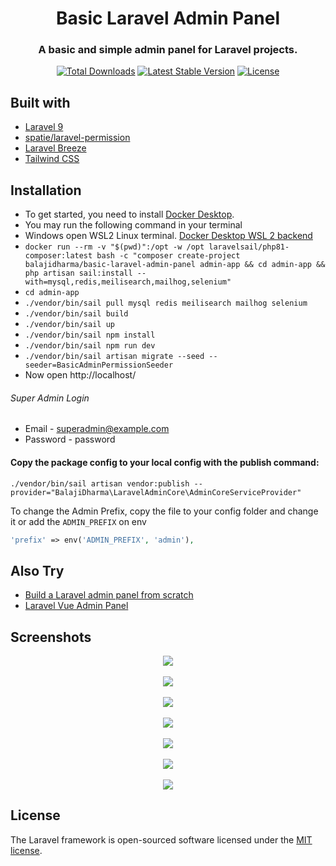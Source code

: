 <h1 align="center">Basic Laravel Admin Panel</h1>
<h3 align="center">A basic and simple admin panel for Laravel projects.</h3>
<p align="center">
<a href="https://packagist.org/packages/balajidharma/basic-laravel-admin-panel"><img src="https://poser.pugx.org/balajidharma/basic-laravel-admin-panel/downloads" alt="Total Downloads"></a>
<a href="https://packagist.org/packages/balajidharma/basic-laravel-admin-panel"><img src="https://poser.pugx.org/balajidharma/basic-laravel-admin-panel/v/stable" alt="Latest Stable Version"></a>
<a href="https://packagist.org/packages/balajidharma/basic-laravel-admin-panel"><img src="https://poser.pugx.org/balajidharma/basic-laravel-admin-panel/license" alt="License"></a>
</p>

## Built with
- [Laravel 9](https://github.com/laravel/framework)
- [spatie/laravel-permission](https://github.com/spatie/laravel-permission)
- [Laravel Breeze](https://github.com/laravel/breeze)
- [Tailwind CSS](https://tailwindcss.com/)

## Installation
- To get started, you need to install [Docker Desktop](https://www.docker.com/products/docker-desktop).
- You may run the following command in your terminal
- Windows open WSL2 Linux terminal. [Docker Desktop WSL 2 backend](https://docs.docker.com/desktop/windows/wsl/)
- `docker run --rm -v "$(pwd)":/opt -w /opt laravelsail/php81-composer:latest bash -c "composer create-project balajidharma/basic-laravel-admin-panel admin-app && cd admin-app && php artisan sail:install --with=mysql,redis,meilisearch,mailhog,selenium"`
- `cd admin-app`
- `./vendor/bin/sail pull mysql redis meilisearch mailhog selenium`
- `./vendor/bin/sail build`
- `./vendor/bin/sail up`
- `./vendor/bin/sail npm install`
- `./vendor/bin/sail npm run dev`
- `./vendor/bin/sail artisan migrate --seed --seeder=BasicAdminPermissionSeeder`
- Now open http://localhost/

###### Super Admin Login
- Email - superadmin@example.com
- Password - password

#### Copy the package config to your local config with the publish command:

```shell
./vendor/bin/sail artisan vendor:publish --provider="BalajiDharma\LaravelAdminCore\AdminCoreServiceProvider"
```

To change the Admin Prefix, copy the file to your config folder and change it or add the `ADMIN_PREFIX` on env 

```php
'prefix' => env('ADMIN_PREFIX', 'admin'),
```

## Also Try
- [Build a Laravel admin panel from scratch](https://blog.devgenius.io/laravel-create-an-admin-panel-from-scratch-part-1-installation-8c11dae7e684)
- [Laravel Vue Admin Panel](https://github.com/balajidharma/laravel-vue-admin-panel)

## Screenshots
<p align="center">
	<img src="https://user-images.githubusercontent.com/6037466/179876455-1fbe6c89-9afc-4002-879b-fe3fc6506e34.png" >
	<br/><br/>
	<img src="https://user-images.githubusercontent.com/6037466/179876116-e775581c-6a5d-4af3-b12d-14b89cdcdaaf.png" >
	<br/><br/>
	<img src="https://user-images.githubusercontent.com/6037466/179875636-e805f212-1963-4c25-886f-66ca77e29e88.png" >
	<br/><br/>
	<img src="https://user-images.githubusercontent.com/6037466/179875820-46d2ddc4-a12c-41ec-a53c-cb8e86b7f3f7.png">
	<br/><br/>
	<img src="https://user-images.githubusercontent.com/6037466/179875943-116df32a-18dc-45e8-8ec5-e67d5c7cf434.png">
	<br/><br/>
	<img src="https://user-images.githubusercontent.com/6037466/179876040-0fe5f7e5-6bd5-475f-87cc-989848705829.png">
	<br/><br/>
	<img src="https://user-images.githubusercontent.com/6037466/179876212-be4f8a64-21a7-4e09-8c7d-5e0faf548052.png">
</p>

## License

The Laravel framework is open-sourced software licensed under the [MIT license](https://opensource.org/licenses/MIT).
